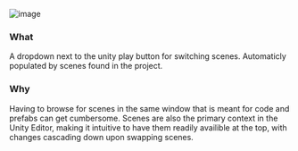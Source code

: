 ![image](https://github.com/davjs/SceneSelector/assets/2812889/576e8c5c-e24b-48c2-8be1-88cc926c52be)
### What
A dropdown next to the unity play button for switching scenes. Automaticly populated by scenes found in the project.

### Why
Having to browse for scenes in the same window that is meant for code and prefabs can get cumbersome.
Scenes are also the primary context in the Unity Editor, making it intuitive to have them readily availible at the top, with changes cascading down upon swapping scenes.
